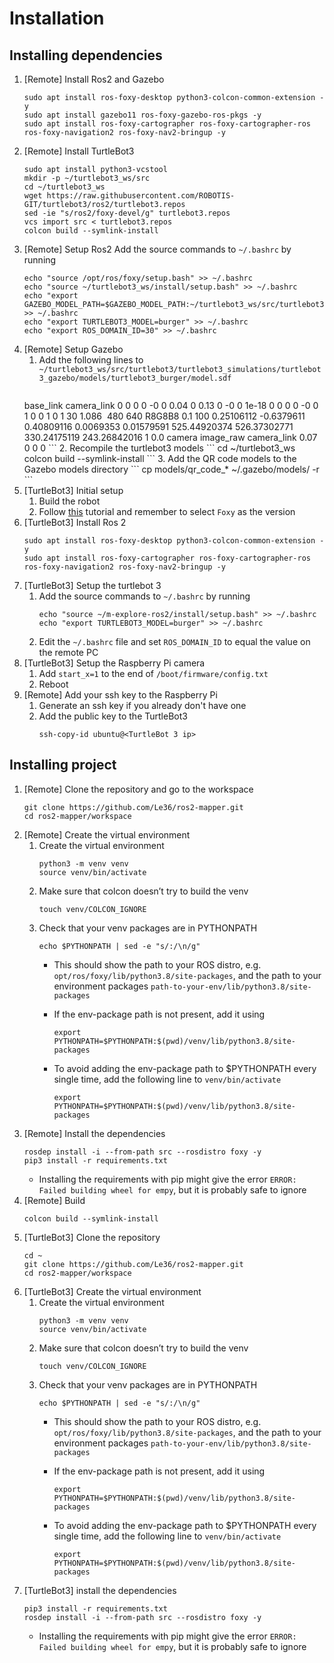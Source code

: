 # Installation
## Installing dependencies
1. [Remote] Install Ros2 and Gazebo
    ```
    sudo apt install ros-foxy-desktop python3-colcon-common-extension -y
    sudo apt install gazebo11 ros-foxy-gazebo-ros-pkgs -y
    sudo apt install ros-foxy-cartographer ros-foxy-cartographer-ros ros-foxy-navigation2 ros-foxy-nav2-bringup -y
    ```
2. [Remote] Install TurtleBot3
    ```
    sudo apt install python3-vcstool
    mkdir -p ~/turtlebot3_ws/src
    cd ~/turtlebot3_ws
    wget https://raw.githubusercontent.com/ROBOTIS-GIT/turtlebot3/ros2/turtlebot3.repos
    sed -ie "s/ros2/foxy-devel/g" turtlebot3.repos
    vcs import src < turtlebot3.repos
    colcon build --symlink-install
    ```
3. [Remote] Setup Ros2
    Add the source commands to `~/.bashrc` by running
    ```
    echo "source /opt/ros/foxy/setup.bash" >> ~/.bashrc
    echo "source ~/turtlebot3_ws/install/setup.bash" >> ~/.bashrc
    echo "export GAZEBO_MODEL_PATH=$GAZEBO_MODEL_PATH:~/turtlebot3_ws/src/turtlebot3/turtlebot3_simulations/turtlebot3_gazebo/models" >> ~/.bashrc
    echo "export TURTLEBOT3_MODEL=burger" >> ~/.bashrc
    echo "export ROS_DOMAIN_ID=30" >> ~/.bashrc
    ```
4. [Remote] Setup Gazebo
    1. Add the following lines to `~/turtlebot3_ws/src/turtlebot3/turtlebot3_simulations/turtlebot3_gazebo/models/turtlebot3_burger/model.sdf`
        ```xml
      <joint name='camera_joint' type='fixed'>
        <parent>base_link</parent>
        <child>camera_link</child>
        <pose>0 0 0 0 -0 0</pose>
      </joint>
      <link name='camera_link'>
        <pose>0.04 0 0.13 0 -0 0</pose>
        <inertial>
          <mass>1e-18</mass>
          <pose>0 0 0 0 -0 0</pose>
          <inertia>
            <ixx>1</ixx>
            <ixy>0</ixy>
            <ixz>0</ixz>
            <iyy>1</iyy>
            <iyz>0</iyz>
            <izz>1</izz>
          </inertia>
        </inertial>
        <sensor name='camera_sensor' type='camera'>
          <update_rate>30</update_rate>
          <camera name='camera_name'>
            <horizontal_fov>1.086</horizontal_fov>
            <image>
              <width>480</width>
              <height>640</height>
              <format>R8G8B8</format>
            </image>
            <clip>
              <near>0.1</near>
              <far>100</far>
            </clip>
            <distortion>
              <k1>0.25106112</k1>
              <k2>-0.6379611</k2>
              <k3>0.40809116</k3>
              <p1>0.0069353</p1>
              <p2>0.01579591</p2>
            </distortion>
            <lens>
              <intrinsics>
                <fx>525.44920374</fx>
                <fy>526.37302771</fy>
                <cx>330.24175119</cx>
                <cy>243.26842016</cy>
              </intrinsics>
            </lens>
          </camera>
          <plugin name='camera_controller' filename='libgazebo_ros_camera.so'>
            <alwaysOn>1</alwaysOn>
            <updateRate>0.0</updateRate>
            <camera_name>camera</camera_name>
            <imageTopicName>image_raw</imageTopicName>
            <frame_name>camera_link</frame_name>
            <hack_baseline>0.07</hack_baseline>
          </plugin>
        </sensor>
        <self_collide>0</self_collide>
        <enable_wind>0</enable_wind>
        <kinematic>0</kinematic>
      </link>
        ```
    2. Recompile the turtlebot3 models
        ```
        cd ~/turtlebot3_ws
        colcon build --symlink-install
        ```
    3. Add the QR code models to the Gazebo models directory
        ```
        cp models/qr_code_* ~/.gazebo/models/ -r
        ```
5. [TurtleBot3] Initial setup
    1. Build the robot
    2. Follow [this](https://emanual.robotis.com/docs/en/platform/turtlebot3/sbc_setup/) tutorial and remember to select `Foxy` as the version
6. [TurtleBot3] Install Ros 2
    ```
    sudo apt install ros-foxy-desktop python3-colcon-common-extension -y
    sudo apt install ros-foxy-cartographer ros-foxy-cartographer-ros ros-foxy-navigation2 ros-foxy-nav2-bringup -y
    ```
7. [TurtleBot3] Setup the turtlebot 3
    1. Add the source commands to `~/.bashrc` by running
        ```
        echo "source ~/m-explore-ros2/install/setup.bash" >> ~/.bashrc
        echo "export TURTLEBOT3_MODEL=burger" >> ~/.bashrc
        ```
    2. Edit the `~/.bashrc` file and set `ROS_DOMAIN_ID` to equal the value on the remote PC
8. [TurtleBot3] Setup the Raspberry Pi camera
    1. Add `start_x=1` to the end of `/boot/firmware/config.txt`
    2. Reboot
9.  [Remote] Add your ssh key to the Raspberry Pi
    1. Generate an ssh key if you already don't have one
    2. Add the public key to the TurtleBot3
        ```
        ssh-copy-id ubuntu@<TurtleBot 3 ip>
        ```

## Installing project
1. [Remote] Clone the repository and go to the workspace
    ```
    git clone https://github.com/Le36/ros2-mapper.git
    cd ros2-mapper/workspace
    ```
2. [Remote] Create the virtual environment
    1. Create the virtual environment
        ```
        python3 -m venv venv
        source venv/bin/activate
        ```
    2. Make sure that colcon doesn’t try to build the venv
        ```
        touch venv/COLCON_IGNORE
        ```
    3. Check that your venv packages are in PYTHONPATH
        ```
        echo $PYTHONPATH | sed -e "s/:/\n/g"
        ```
        - This should show the path to your ROS distro, e.g. `opt/ros/foxy/lib/python3.8/site-packages`, and the path to your environment packages `path-to-your-env/lib/python3.8/site-packages`

        - If the env-package path is not present, add it using
            ```
            export PYTHONPATH=$PYTHONPATH:$(pwd)/venv/lib/python3.8/site-packages
            ```
        - To avoid adding the env-package path to $PYTHONPATH every single time, add the following line to `venv/bin/activate`
            ```
            export PYTHONPATH=$PYTHONPATH:$(pwd)/venv/lib/python3.8/site-packages
            ``` 
3. [Remote] Install the dependencies
    ```
    rosdep install -i --from-path src --rosdistro foxy -y
    pip3 install -r requirements.txt
    ```
    - Installing the requirements with pip might give the error `ERROR: Failed building wheel for empy`, but it is probably safe to ignore
4. [Remote] Build
    ```
    colcon build --symlink-install
    ```
5. [TurtleBot3] Clone the repository
    ```
    cd ~
    git clone https://github.com/Le36/ros2-mapper.git
    cd ros2-mapper/workspace
    ```
6. [TurtleBot3] Create the virtual environment
    1. Create the virtual environment
        ```
        python3 -m venv venv
        source venv/bin/activate
        ```
    2. Make sure that colcon doesn’t try to build the venv
        ```
        touch venv/COLCON_IGNORE
        ```
    3. Check that your venv packages are in PYTHONPATH
        ```
        echo $PYTHONPATH | sed -e "s/:/\n/g"
        ```
        - This should show the path to your ROS distro, e.g. `opt/ros/foxy/lib/python3.8/site-packages`, and the path to your environment packages `path-to-your-env/lib/python3.8/site-packages`

        - If the env-package path is not present, add it using
            ```
            export PYTHONPATH=$PYTHONPATH:$(pwd)/venv/lib/python3.8/site-packages
            ```
        - To avoid adding the env-package path to $PYTHONPATH every single time, add the following line to `venv/bin/activate`
            ```
            export PYTHONPATH=$PYTHONPATH:$(pwd)/venv/lib/python3.8/site-packages
            ``` 
7.  [TurtleBot3] install the dependencies
    ```
    pip3 install -r requirements.txt
    rosdep install -i --from-path src --rosdistro foxy -y
    ```
    - Installing the requirements with pip might give the error `ERROR: Failed building wheel for empy`, but it is probably safe to ignore
